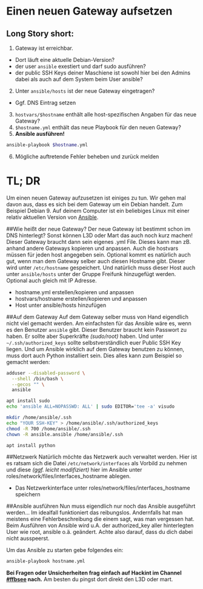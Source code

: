  Einen neuen Gateway aufsetzen
===============================
 Long Story short:
----
 1. Gateway ist erreichbar.
  + Dort läuft eine aktuelle Debian-Version?
  + der user ``ansible`` exestiert und darf sudo ausführen?
  + der public SSH Keys deiner Maschiene ist sowohl hier bei den Admins dabei als auch auf dem System beim User ansible?
 2. Unter ``ansible/hosts`` ist der neue Gateway eingetragen?
  + Ggf. DNS Eintrag setzen
 3. ``hostvars/$hostname`` enthält alle host-spezifischen Angaben für das neue Gateway?
 4. ``$hostname.yml`` enthält das neue Playbook für den neuen Gateway?
 5. **Ansible ausführen!** 
```bash
ansible-playbook $hostname.yml
```
 6. Mögliche auftretende Fehler beheben und zurück melden
 
 TL; DR
========

Um einen neuen Gateway aufzusetzen ist einiges zu tun. Wir gehen mal davon aus, dass es sich bei dem Gateway um ein Debian handelt. Zum Beispiel Debian 9.
Auf deinem Computer ist ein beliebiges Linux mit einer relativ aktuellen Version von [Ansible](https://ansible.org/).

##Wie heißt der neue Gateway?
Der neue Gateway ist bestimmt schon im DNS hinterlegt? Sonst können L3D oder Mart das auch noch kurz machen!
Dieser Gateway braucht dann sein eigenes .yml File. Dieses kann man zB. anhand andere Gateways kopieren und anpassen.
Auch die hostvars müssen für jeden host angegeben sein.
Optional kommt es natürlich auch gut, wenn man dem Gateway selber auch diesen Hostname gibt. Dieser wird unter ``/etc/hostname`` gespeichert. 
Und natürlich muss dieser Host auch unter ``ansible/hosts`` unter der Gruppe Freifunk hinzugefügt werden. Optional auch gleich mit IP Adresse.

 * hostname.yml erstellen/kopieren und anpassen
 * hostvars/hostname erstellen/kopieren und anpassen
 * Host unter ansible/hosts hinzufügen

##Auf dem Gateway
Auf dem Gateway selber muss von Hand eigendlich nicht viel gemacht werden. Am einfachsten für das Ansible wäre es, wenn es den Benutzer ``ansible`` gibt. Dieser Benutzer braucht kein Passwort zu haben. Er sollte aber Superkräfte *(sudo/root)* haben. Und unter ``~/.ssh/authorized_keys`` sollte selbstverständlich euer Public SSH Key liegen.
Und um Ansible wirklich auf dem Gateway benutzen zu können, muss dort auch Python installiert sein. Dies alles kann zum Beispiel so gemacht werden:

````bash
adduser --disabled-password \
  --shell /bin/bash \
  --gecos "" \
  ansible

apt install sudo
echo 'ansible ALL=NOPASSWD: ALL' | sudo EDITOR='tee -a' visudo

mkdir /home/ansible/.ssh
echo "YOUR SSH-KEY" > /home/ansible/.ssh/authorized_keys
chmod -R 700 /home/ansible/.ssh
chown -R ansible.ansible /home/ansible/.ssh

apt install python

````

##Netzwerk
Natürlich möchte das Netzwerk auch verwaltet werden. Hier ist es ratsam sich die Datei ``/etc/network/interfaces`` als Vorbild zu nehmen und diese *(ggf. leicht modifiziert)* hier im Ansible unter roles/network/files/interfaces_hostname ablegen.

 * Das Netzwerkinterface unter roles/network/files/interfaces_hostname speichern

##Ansible ausführen
Nun muss eigendlich nur noch das Ansible ausgeführt werden...
Im idealfall funktioniert das reibungslos. Andernfalls hat man meistens eine Fehlerbeschreibung die einem sagt, was man vergessen hat.
Beim Ausführen von Ansible wird u.A. der authorized_key aller hinterlegten User wie root, ansible o.ä. geändert. Achte also darauf, dass du dich dabei nicht ausspeerst.

Um das Ansible zu starten gebe folgendes ein:

````bash
ansible-playbook hostname.yml
````

**Bei Fragen oder Unsicherheiten frag einfach auf Hackint im Channel [#ffbsee](https://webirc.hackint.org/#irc://irc.hackint.org/#ffbsee) nach.** Am besten du pingst dort direkt den L3D oder mart.

